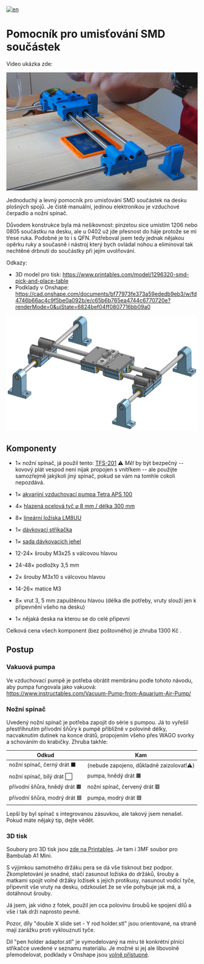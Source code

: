 [![en](https://img.shields.io/badge/lang-en-green.svg)](https://github.com/misch2/pick-and-place-table/blob/master/README.md)

# Pomocník pro umisťování SMD součástek

Video ukázka zde:

[![Viz video](https://raw.githubusercontent.com/misch2/pick-and-place-table/refs/heads/main/video-preview.png)](https://www.youtube.com/watch?v=LVttwEwAXvI)

Jednoduchý a levný pomocník pro umisťování SMD součástek na desku plošných spojů. Je čistě manuální, jedinou elektronikou je vzduchové čerpadlo a nožní spínač.

Důvodem konstrukce byla má nešikovnost: pinzetou sice umístím 1206 nebo 0805 součástku na desku, ale u 0402 už jde přesnost do háje protože se mi třese ruka. Podobné je to i s QFN. Potřeboval jsem tedy jednak nějakou opěrku ruky a současně i nástroj který bych ovládal nohou a eliminoval tak nechtěné drbnutí do součástky při jejím uvolňování.

Odkazy:
 - 3D model pro tisk: https://www.printables.com/model/1296320-smd-pick-and-place-table
 - Podklady v Onshape: https://cad.onshape.com/documents/bf77973fe373a59ededb9eb3/w/fd4746b66ac4c9f5be0a092b/e/c65b6b765ea4744c6770720e?renderMode=0&uiState=6824bef04ff0807716bb09a0

![Model](render.png)

## Komponenty

* 1× nožní spínač, já použil tento: [TFS-201](https://allegro.cz/nabidka/nozni-spinac-tfs-201-s-kabelem-2-m-ovladaci-pedal-17336487157)
:warning: *Měl* by být bezpečný -- kovový plát vespod není nijak propojen s vnitřkem -- ale použijte samozřejmě jakýkoli jiný spínač, pokud se vám na tomhle cokoli nepozdává.

* 1× [akvarijní vzduchovací pumpa Tetra APS 100](https://www.hornbach.cz/p/provzdusnovaci-cerpadlo-tetratec-aps-100/7000956/)

* 4× [hlazená ocelová tyč ⌀ 8 mm / délka 300 mm](https://dratek.cz/arduino/148609-vodici-tyc-ocelova-chromovana-prumer-8-mm-delka-300-mm.html)

* 8× [lineární ložiska LM8UU](https://dratek.cz/arduino/7771-linearni-kulickove-lozisko-lm8uu.html)

* 1× [dávkovací stříkačka](https://www.laskakit.cz/davkovaci-tuba-5cc-s-hadici-a-adapterem/)

* 1× [sada dávkovacích jehel](https://www.laskakit.cz/en/jehla-pro-davkovaci-tuby--kov--50ks/)

* 12-24× šrouby M3x25 s válcovou hlavou

* 24-48× podložky 3,5 mm

* 2× šrouby M3x10 s válcovou hlavou

* 14-26× matice M3

* 8× vrut 3, 5 mm zapuštěnou hlavou (délka dle potřeby, vruty slouží jen k připevnění všeho na desku)

* 1× nějaká deska na kterou se do celé připevní

Celková cena všech komponent (bez poštovného) je zhruba 1300 Kč .



## Postup

### Vakuová pumpa

Ve vzduchovací pumpě je potřeba obrátit membránu podle tohoto návodu, aby pumpa fungovala jako vakuová:
https://www.instructables.com/Vacuum-Pump-from-Aquarium-Air-Pump/


### Nožní spínač
Uvedený nožní spínač je potřeba zapojit do série s pumpou. Já to vyřešil přestřihnutím přívodní šňůry k pumpě přibližně v polovině délky, nacvaknutím dutinek na konce drátů, propojením všeho přes WAGO svorky a schováním do krabičky. Zhruba takhle:

| Odkud | Kam |
| - | - |
| nožní spínač, černý drát ⬛| (nebude zapojeno, důkladně zaizolovat!⚠️) |
| nožní spínač, bílý drát ⬜| pumpa, hnědý drát 🟫|
| přívodní šňůra, hnědý drát 🟫| nožní spínač, červený drát 🟥|
| přívodní šňůra,  modrý drát 🟦| pumpa, modrý drát 🟦|

Lepší by byl spínač s integrovanou zásuvkou, ale takový jsem nenašel. Pokud máte nějaký tip, dejte vědět.

### 3D tisk

Soubory pro 3D tisk jsou [zde na Printables](https://www.printables.com/model/1296320-smd-pick-and-place-table). Je tam i 3MF soubor pro Bambulab A1 Mini.

S výjimkou samotného držáku pera se dá vše tisknout bez podpor. Zkompletování je snadné, stačí zasunout ložiska do držáků, šrouby a matkami spojit *volně* držáky ložisek s jejich protikusy, nasunout vodící tyče, připevnit vše vruty na desku, odzkoušet že se vše pohybuje jak má, a dotáhnout šrouby.

Já jsem, jak vidno z fotek, použil jen cca polovinu šroubů ke spojení dílů a vše i tak drží naprosto pevně.

Pozor, díly "double X slide set - Y rod holder.stl" jsou orientované, na straně mají zarážku proti vyklouznutí tyče.

Díl "pen holder adaptor.stl" je vymodelovaný na míru té konkrétní plnící stříkačce uvedené v seznamu materiálu. Je možné si jej ale libovolně přemodelovat, podklady v Onshape jsou [volně přístupné](https://cad.onshape.com/documents/bf77973fe373a59ededb9eb3/w/fd4746b66ac4c9f5be0a092b/e/c65b6b765ea4744c6770720e?renderMode=0&uiState=6824bef04ff0807716bb09a0).

